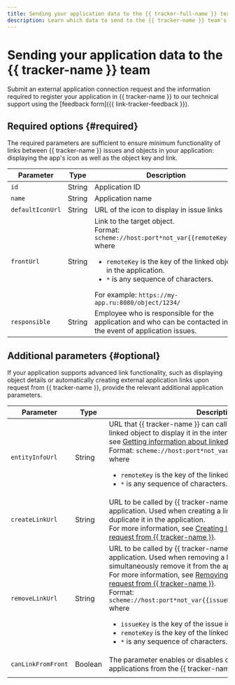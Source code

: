 ```yaml
---
title: Sending your application data to the {{ tracker-full-name }} team
description: Learn which data to send to the {{ tracker-name }} team's duty staff to register your app in {{ tracker-name }}.
---
```


# Sending your application data to the {{ tracker-name }} team


Submit an external application connection request and the information required to register your application in {{ tracker-name }} to our technical support using the [feedback form]({{ link-tracker-feedback }}).



## Required options {#required}

The required parameters are sufficient to ensure minimum functionality of links between {{ tracker-name }} issues and objects in your application: displaying the app's icon as well as the object key and link.

| Parameter | Type | Description |
| -------- | -------- | ---------- |
| `id` | String | Application ID |
| `name` | String | Application name |
| `defaultIconUrl` | String | URL of the icon to display in issue links |
| `frontUrl` | String | Link to the target object.<br/>Format: `scheme://host:port*not_var{{remoteKey}}*`<br/>where<br/><ul><li>`remoteKey` is the key of the linked object in the application.</li><li>`*` is any sequence of characters.</li></ul>For example: `https://my-app.ru:8080/object/1234/` |
| `responsible` | String | Employee who is responsible for the application and who can be contacted in the event of application issues.  |

## Additional parameters {#optional}

If your application supports advanced link functionality, such as displaying object details or automatically creating external application links upon request from {{ tracker-name }}, provide the relevant additional application parameters.

| Parameter | Type | Description |
| -------- | -------- | ---------- |
| `entityInfoUrl` | String | URL that {{ tracker-name }} can call to get information about a linked object to display it in the interface. For more information, see [Getting information about linked objects](ext-app-setup.md#object-info).<br/>Format: `scheme://host:port*not_var{{remoteKey}}*`<br/>where<br/><ul><li>`remoteKey` is the key of the linked object in the application.</li><li>`*` is any sequence of characters.</li></ul> |
| `createLinkUrl` | String | URL to be called by {{ tracker-name }} to create a link in the application. Used when creating a link in {{ tracker-name }} to duplicate it in the application.<br/>For more information, see [Creating links in an application upon request from {{ tracker-name }}](ext-app-setup.md#create). |
| `removeLinkUrl` | String | URL to be called by {{ tracker-name }} to delete a link in the application. Used when removing a link in {{ tracker-name }} to simultaneously remove it from the application.<br/>For more information, see [Removing links in an application upon request from {{ tracker-name }}](ext-app-setup.md#delete).<br/>Format: `scheme://host:port*not_var{{issueKey}}*not_var{{remoteKey}}*`<br/>where<br/><ul><li>`issueKey` is the key of the issue in {{ tracker-name }}.</li><li>`remoteKey` is the key of the linked object in the application.</li><li>`*` is any sequence of characters.</li></ul> |
| `canLinkFromFront` | Boolean | The parameter enables or disables creating links to external applications from the {{ tracker-name }} user interface. |
|  |